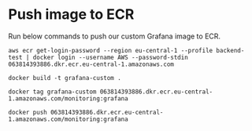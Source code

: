 # Push image to ECR
Run below commands to push our custom Grafana image to ECR.
```
aws ecr get-login-password --region eu-central-1 --profile backend-test | docker login --username AWS --password-stdin 063814393886.dkr.ecr.eu-central-1.amazonaws.com
```

```
docker build -t grafana-custom .
```

```
docker tag grafana-custom 063814393886.dkr.ecr.eu-central-1.amazonaws.com/monitoring:grafana
```

```
docker push 063814393886.dkr.ecr.eu-central-1.amazonaws.com/monitoring:grafana
```